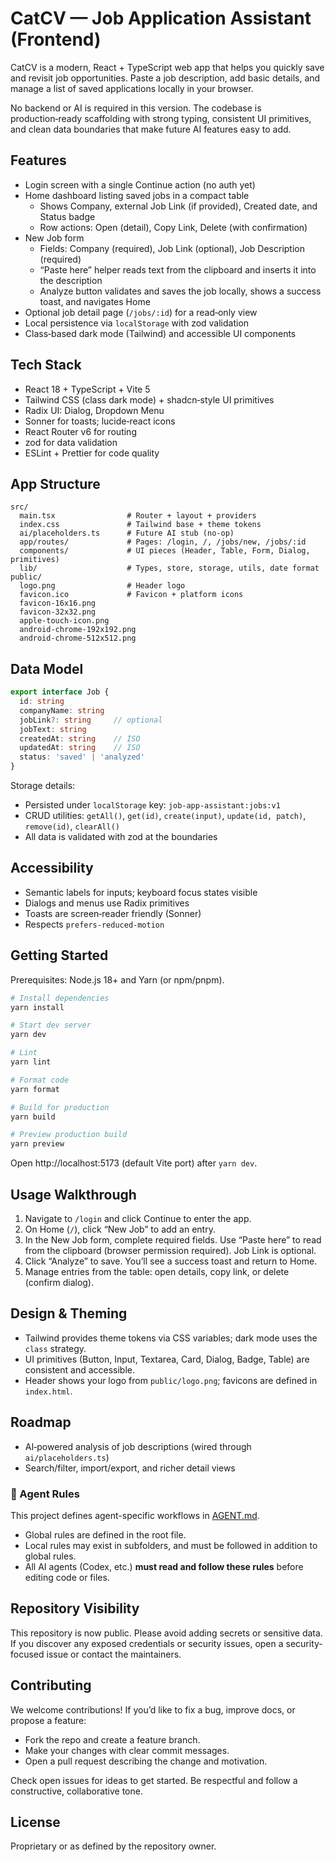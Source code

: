 # CatCV — Job Application Assistant (Frontend)

CatCV is a modern, React + TypeScript web app that helps you quickly save and revisit job opportunities. Paste a job description, add basic details, and manage a list of saved applications locally in your browser.

No backend or AI is required in this version. The codebase is production‑ready scaffolding with strong typing, consistent UI primitives, and clean data boundaries that make future AI features easy to add.

## Features
- Login screen with a single Continue action (no auth yet)
- Home dashboard listing saved jobs in a compact table
  - Shows Company, external Job Link (if provided), Created date, and Status badge
  - Row actions: Open (detail), Copy Link, Delete (with confirmation)
- New Job form
  - Fields: Company (required), Job Link (optional), Job Description (required)
  - “Paste here” helper reads text from the clipboard and inserts it into the description
  - Analyze button validates and saves the job locally, shows a success toast, and navigates Home
- Optional job detail page (`/jobs/:id`) for a read‑only view
- Local persistence via `localStorage` with zod validation
- Class‑based dark mode (Tailwind) and accessible UI components

## Tech Stack
- React 18 + TypeScript + Vite 5
- Tailwind CSS (class dark mode) + shadcn‑style UI primitives
- Radix UI: Dialog, Dropdown Menu
- Sonner for toasts; lucide‑react icons
- React Router v6 for routing
- zod for data validation
- ESLint + Prettier for code quality

## App Structure
```
src/
  main.tsx                # Router + layout + providers
  index.css               # Tailwind base + theme tokens
  ai/placeholders.ts      # Future AI stub (no‑op)
  app/routes/             # Pages: /login, /, /jobs/new, /jobs/:id
  components/             # UI pieces (Header, Table, Form, Dialog, primitives)
  lib/                    # Types, store, storage, utils, date format
public/
  logo.png                # Header logo
  favicon.ico             # Favicon + platform icons
  favicon-16x16.png
  favicon-32x32.png
  apple-touch-icon.png
  android-chrome-192x192.png
  android-chrome-512x512.png
```

## Data Model
```ts
export interface Job {
  id: string
  companyName: string
  jobLink?: string     // optional
  jobText: string
  createdAt: string    // ISO
  updatedAt: string    // ISO
  status: 'saved' | 'analyzed'
}
```

Storage details:
- Persisted under `localStorage` key: `job-app-assistant:jobs:v1`
- CRUD utilities: `getAll()`, `get(id)`, `create(input)`, `update(id, patch)`, `remove(id)`, `clearAll()`
- All data is validated with zod at the boundaries

## Accessibility
- Semantic labels for inputs; keyboard focus states visible
- Dialogs and menus use Radix primitives
- Toasts are screen‑reader friendly (Sonner)
- Respects `prefers-reduced-motion`

## Getting Started
Prerequisites: Node.js 18+ and Yarn (or npm/pnpm).

```bash
# Install dependencies
yarn install

# Start dev server
yarn dev

# Lint
yarn lint

# Format code
yarn format

# Build for production
yarn build

# Preview production build
yarn preview
```

Open http://localhost:5173 (default Vite port) after `yarn dev`.

## Usage Walkthrough
1) Navigate to `/login` and click Continue to enter the app.
2) On Home (`/`), click “New Job” to add an entry.
3) In the New Job form, complete required fields. Use “Paste here” to read from the clipboard (browser permission required). Job Link is optional.
4) Click “Analyze” to save. You’ll see a success toast and return to Home.
5) Manage entries from the table: open details, copy link, or delete (confirm dialog).

## Design & Theming
- Tailwind provides theme tokens via CSS variables; dark mode uses the `class` strategy.
- UI primitives (Button, Input, Textarea, Card, Dialog, Badge, Table) are consistent and accessible.
- Header shows your logo from `public/logo.png`; favicons are defined in `index.html`.

## Roadmap
- AI‑powered analysis of job descriptions (wired through `ai/placeholders.ts`)
- Search/filter, import/export, and richer detail views

### 🤖 Agent Rules
This project defines agent-specific workflows in [AGENT.md](./AGENT.md).
- Global rules are defined in the root file.
- Local rules may exist in subfolders, and must be followed in addition to global rules.
- All AI agents (Codex, etc.) **must read and follow these rules** before editing code or files.

## Repository Visibility
This repository is now public. Please avoid adding secrets or sensitive data. If you discover any exposed credentials or security issues, open a security-focused issue or contact the maintainers.

## Contributing
We welcome contributions! If you’d like to fix a bug, improve docs, or propose a feature:
- Fork the repo and create a feature branch.
- Make your changes with clear commit messages.
- Open a pull request describing the change and motivation.

Check open issues for ideas to get started. Be respectful and follow a constructive, collaborative tone.

## License
Proprietary or as defined by the repository owner.


